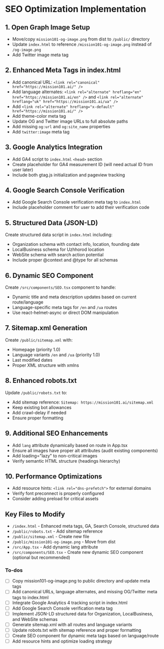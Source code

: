 <!-- d20ea574-3a4e-433f-aae9-2357dfdf041e 4b69badf-56ed-485f-a9c7-742d0179e09b -->
# SEO Optimization Implementation

## 1. Open Graph Image Setup

- Move/copy `mission101-og-image.png` from dist to `/public/` directory
- Update `index.html` to reference `/mission101-og-image.png` instead of `/og-image.png`
- Add Twitter image meta tag

## 2. Enhanced Meta Tags in index.html

- Add canonical URL: `<link rel="canonical" href="https://mission101.ai/" />`
- Add language alternates: `<link rel="alternate" hreflang="en" href="https://mission101.ai/en" />` and `<link rel="alternate" hreflang="uk" href="https://mission101.ai/ua" />`
- Add `<link rel="alternate" hreflang="x-default" href="https://mission101.ai/" />`
- Add theme-color meta tag
- Update OG and Twitter image URLs to full absolute paths
- Add missing `og:url` and `og:site_name` properties
- Add `twitter:image` meta tag

## 3. Google Analytics Integration

- Add GA4 script to `index.html` `<head>` section
- Create placeholder for GA4 measurement ID (will need actual ID from user later)
- Include both gtag.js initialization and pageview tracking

## 4. Google Search Console Verification

- Add Google Search Console verification meta tag to `index.html`
- Include placeholder comment for user to add their verification code

## 5. Structured Data (JSON-LD)

Create structured data script in `index.html` including:

- Organization schema with contact info, location, founding date
- LocalBusiness schema for Uzhhorod location
- WebSite schema with search action potential
- Include proper @context and @type for all schemas

## 6. Dynamic SEO Component

Create `/src/components/SEO.tsx` component to handle:

- Dynamic title and meta description updates based on current route/language
- Language-specific meta tags for `/en` and `/ua` routes
- Use react-helmet-async or direct DOM manipulation

## 7. Sitemap.xml Generation

Create `/public/sitemap.xml` with:

- Homepage (priority 1.0)
- Language variants `/en` and `/ua` (priority 1.0)
- Last modified dates
- Proper XML structure with xmlns

## 8. Enhanced robots.txt

Update `/public/robots.txt` to:

- Add sitemap reference: `Sitemap: https://mission101.ai/sitemap.xml`
- Keep existing bot allowances
- Add crawl-delay if needed
- Ensure proper formatting

## 9. Additional SEO Enhancements

- Add `lang` attribute dynamically based on route in App.tsx
- Ensure all images have proper alt attributes (audit existing components)
- Add loading="lazy" to non-critical images
- Verify semantic HTML structure (headings hierarchy)

## 10. Performance Optimizations

- Add resource hints: `<link rel="dns-prefetch">` for external domains
- Verify font preconnect is properly configured
- Consider adding preload for critical assets

## Key Files to Modify

- `/index.html` - Enhanced meta tags, GA, Search Console, structured data
- `/public/robots.txt` - Add sitemap reference
- `/public/sitemap.xml` - Create new file
- `/public/mission101-og-image.png` - Move from dist
- `/src/App.tsx` - Add dynamic lang attribute
- `/src/components/SEO.tsx` - Create new dynamic SEO component (optional but recommended)

### To-dos

- [ ] Copy mission101-og-image.png to public directory and update meta tags
- [ ] Add canonical URLs, language alternates, and missing OG/Twitter meta tags to index.html
- [ ] Integrate Google Analytics 4 tracking script in index.html
- [ ] Add Google Search Console verification meta tag
- [ ] Implement JSON-LD structured data for Organization, LocalBusiness, and WebSite schemas
- [ ] Generate sitemap.xml with all routes and language variants
- [ ] Update robots.txt with sitemap reference and proper formatting
- [ ] Create SEO component for dynamic meta tags based on language/route
- [ ] Add resource hints and optimize loading strategy